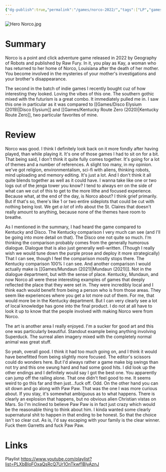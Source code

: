 ```yaml
---
{"dg-publish":true,"permalink":"/games/norco-2022/","tags":["LP","games"],"created":"2024-07-11","updated":"2024-10-29"}
---
```



![Hero Norco.jpg](/img/user/Attachments/Hero%20Norco.jpg)

# Summary

Norco is a point and click adventure game released in 2022 by Geography of Robots and published by Raw Fury. In it, you play as Kay, a woman who has returned to her home of Norco, Louisiana after the death of her mother. You become involved in the mysteries of your mother's investigations and your brother's disappearance.

The second in the batch of indie games I recently bought cuz of how interesting they looked. Loving the vibes of this one. The southern gothic mixed with the futurism is a great combo. It immediately pulled me in. I saw this one in particular as it was compared to [[Games/Disco Elysium (2019)\|Disco Elysium]] and [[Games/Kentucky Route Zero (2020)\|Kentucky Route Zero]], two particular favorites of mine.

# Review

Norco was good. I think I definitely look back on it more fondly after having played, than while playing it. It's one of those games I had to sit on for a bit. That being said, I don't think it quite fully comes together. It's going for a lot of themes and a number of references. A slight too many, in my opinion. we've got religion, environmentalism, sci-fi with aliens, thinking robots, mind uploading and memory editing. It's just a lot. And I don't think it all quite blends together as well as it could have. I wanna take like one or two logs out of the jenga tower you know? I tend to always err on the side of what can we cut of this to get to the more lithe and focused experience. Because what, at the end of the day, is Norco about? I think grief primarily. But if that's so, there's like 1 or two entire sideplots that could be cut with nothing being lost. We get *a lot* of info about the St. Claires that doesn't really amount to anything, because none of the themes have room to breathe.

As I mentioned in the summary, I had heard the game compared to Kentucky and Disco. The Kentucky comparison I very much can see (and I'll be going into more detail on that). The Disco one not quite so much. I'm thinking the comparison probably comes from the generally humorous dialogue. Dialogue that is also just generally well-written. (Though I really wish we would tune down the purple prose and deploy it more strategically) That I can see, though I feel the comparison mostly stops there. The Kentucky comparison 100% I can see. And another comparison I would actually make is [[Games/Mundaun (2021)\|Mundaun (2021)]]. Not in the dialogue department, but with the sense of place. Kentucky, Mundaun, and now Norco all were these interesting examples of games that deeply reflected the place that they were set in. They were incredibly local and I think each would benefit from being a person who is from those areas. They seem like experiences where you get a lot more out of them. For me, that would more be in the Kentucky department. But I can very clearly see a lot of local knowledge has gone into the final product. I do not at all have to look it up to know that the people involved with making Norco were from Norco.

The art is another area I really enjoyed. I'm a sucker for good art and this one was particularly beautiful. Standout example being anything involving Superduck. The surreal alien imagery mixed with the completely normal animal was great stuff.

So yeah, overall good. I think it had too much going on, and I think it would have benefitted from being slightly more focused. The editor's scissors could do wonders here. But I'd always rather a game make big swings than not try and this one swung hard and had some good hits. I did look up the other endings and I definitely would say I got the best one. You apparently can jump off the railing alone. That one didn't feel good to me. It seems weird to go this far and then just...fuck off. Odd. On the other hand you can sit down and go along with Paw Paw. That was the one I was more curious about. If you stay, it's somewhat ambiguous as to what happens. There is clearly an explosion that happens, but no obvious alien Christian vistas on Mars. So I'm inclined to believe Paw Paw is in fact just crazy which would be the reasonable thing to think about him. I kinda wanted some clearly supernatural shit to happen in that ending to be honest. So that the choice isn't so clear cut. As is, I'd say escaping with your family is the clear winner. Fuck them Garretts and fuck Paw Paw.

# Links

Playlist https://www.youtube.com/playlist?list=PLXbBIoFOxaQsRcQ7Ur1OnTkwf1BIyAznJ
